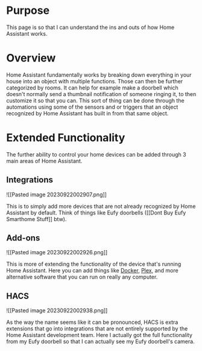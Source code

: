 # Purpose

This page is so that I can understand the ins and outs of how Home Assistant works.

# Overview

Home Assistant fundamentally works by breaking down everything in your house into an object with multiple functions. Those can then be further categorized by rooms. It can help for example make a doorbell which doesn't normally send a thumbnail notification of someone ringing it, to then customize it so that you can. This sort of thing can be done through the automations using some of the sensors and or triggers that an object recognized by Home Assistant has built in from that same object.

# Extended Functionality

The further ability to control your home devices can be added through 3 main areas of Home Assistant.

## Integrations

![[Pasted image 20230922002907.png]]

This is to simply add more devices that are not already recognized by Home Assistant by default. Think of things like Eufy doorbells ([[Dont Buy Eufy Smarthome Stuff]] btw).

## Add-ons

![[Pasted image 20230922002926.png]]

This is more of extending the functionality of the device that's running Home Assistant. Here you can add things like [Docker](https://en.wikipedia.org/wiki/Docker_(software)), [Plex](https://en.wikipedia.org/wiki/Plex_Inc.), and more alternative software that you can run on really any computer.

## HACS

![[Pasted image 20230922002938.png]]

As the way the name seems like it can be pronounced, HACS is extra extensions that go into integrations that are not entirely supported by the Home Assistant development team. Here I actually got the full functionality from my Eufy doorbell so that I can actually see my Eufy doorbell's camera.